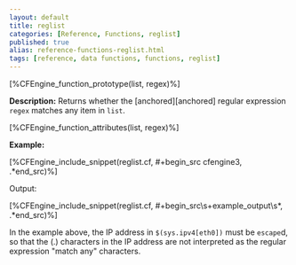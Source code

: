 ```yaml
---
layout: default
title: reglist
categories: [Reference, Functions, reglist]
published: true
alias: reference-functions-reglist.html
tags: [reference, data functions, functions, reglist]
---
```


[%CFEngine_function_prototype(list, regex)%]

**Description:** Returns whether the [anchored][anchored] regular expression 
`regex` matches any item in `list`.

[%CFEngine_function_attributes(list, regex)%]

**Example:**

[%CFEngine_include_snippet(reglist.cf, #\+begin_src cfengine3, .*end_src)%]

Output:

[%CFEngine_include_snippet(reglist.cf, #\+begin_src\s+example_output\s*, .*end_src)%]

In the example above, the IP address in `$(sys.ipv4[eth0])` must be `escape`d, 
so that the (.) characters in the IP address are not interpreted as the 
regular expression "match any" characters.
